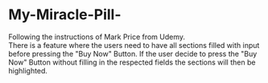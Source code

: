 # My-Miracle-Pill-
Following the instructions of Mark Price from Udemy. <br />
There is a feature where the users need to have all sections filled with input before pressing the "Buy Now" Button. If the user decide to press the "Buy Now" Button without filling in the respected fields the sections will then be highlighted.
